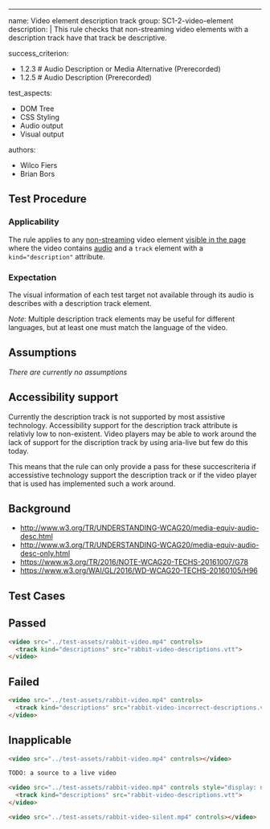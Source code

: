 ---
name: Video element description track
group: SC1-2-video-element
description: |
  This rule checks that non-streaming video elements with a description track have that track be descriptive.

success_criterion:
- 1.2.3 # Audio Description or Media Alternative (Prerecorded)
- 1.2.5 # Audio Description (Prerecorded)

test_aspects:
- DOM Tree
- CSS Styling
- Audio output
- Visual output

authors:
- Wilco Fiers
- Brian Bors

## Test Procedure

### Applicability

The rule applies to any [non-streaming][] video element [visible in the page][] where the video contains [audio][] and a `track` element with a `kind="description"` attribute.

### Expectation

The visual information of each test target not available through its audio is describes with a description track element.

*Note*: Multiple description track elements may be useful for different languages, but at least one must match the language of the video.

## Assumptions

*There are currently no assumptions*

## Accessibility support

Currently the description track is not supported by most assistive technology. Accessibility support for the description track attribute is relativly low to non-existent. Video players may be able to work around the lack of support for the discription track by using aria-live but few do this today.

This means that the rule can only provide a pass for these succescriteria if accessistive technology support the description track or if the video player that is used has implemented such a work around.

## Background

- http://www.w3.org/TR/UNDERSTANDING-WCAG20/media-equiv-audio-desc.html
- http://www.w3.org/TR/UNDERSTANDING-WCAG20/media-equiv-audio-desc-only.html
- https://www.w3.org/TR/2016/NOTE-WCAG20-TECHS-20161007/G78
- https://www.w3.org/WAI/GL/2016/WD-WCAG20-TECHS-20160105/H96

[audio output]: ../pages/algorithms/audio-output.html
[visual output]: ../pages/algorithms/visual-output.html
[non-streaming]: ../pages/algorithms/non-streaming-media-element.html
[visible in the page]: ../pages/algorithms/visible-in-the-page.html
[text transcript]: https://www.w3.org/TR/WCAG20/#alt-time-based-mediadef
[audio]: https://www.w3.org/TR/WCAG20/#audiodef

## Test Cases

## Passed

```html
<video src="../test-assets/rabbit-video.mp4" controls>
  <track kind="descriptions" src="rabbit-video-descriptions.vtt">
</video>
```

## Failed

```html
<video src="../test-assets/rabbit-video.mp4" controls>
  <track kind="descriptions" src="rabbit-video-incorrect-descriptions.vtt">
</video>
```

## Inapplicable

```html
<video src="../test-assets/rabbit-video.mp4" controls></video>
```

```html
TODO: a source to a live video
```

```html
<video src="../test-assets/rabbit-video.mp4" controls style="display: none;">
  <track kind="descriptions" src="rabbit-video-descriptions.vtt">
</video>
```

```html
<video src="../test-assets/rabbit-video-silent.mp4" controls></video>
```
